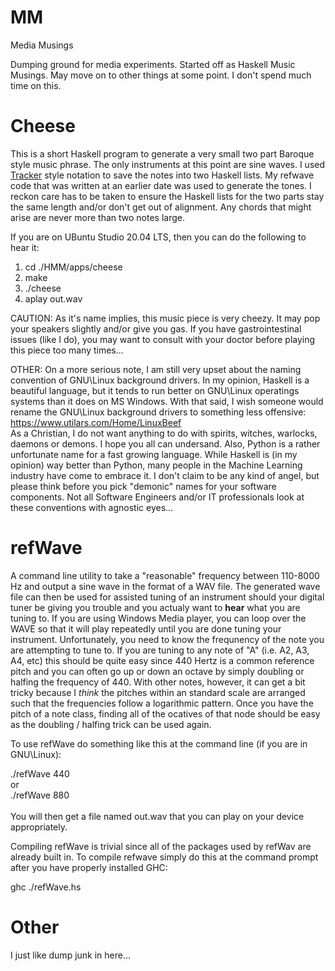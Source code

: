 # MM
Media Musings

Dumping ground for media experiments. Started off as Haskell Music Musings. May move on to other things at some point. I don't spend much time on this.

# Cheese

This is a short Haskell program to generate a very small two part Baroque style music phrase.  The only instruments at this point are sine waves.  I used <a href="https://en.wikipedia.org/wiki/Music_tracker">Tracker</a> style notation to save the notes into two Haskell lists.  My refwave code that was written at an earlier date was used to generate the tones.  I reckon care has to be taken to ensure the Haskell lists for the two parts stay the same length and/or don't get out of alignment.  Any chords that might arise are never more than two notes large.

If you are on UBuntu Studio 20.04 LTS, then you can do the following to hear it:
<ol>
  <li>cd ./HMM/apps/cheese</li>
  <li>make</li>
  <li>./cheese</li>
  <li>aplay out.wav</li>
</ol>

CAUTION: As it's name implies, this music piece is very cheezy.  It may pop your speakers slightly and/or give you gas.  If you have gastrointestinal issues (like I do), you may want to consult with your doctor before playing this piece too many times...

OTHER: On a more serious note, I am still very upset about the naming convention of GNU\Linux background drivers.  In my opinion, Haskell is a beautiful language, but it tends to run better on GNU\Linux operatings systems than it does on MS Windows.  With that said, I wish someone would rename the GNU\Linux background drivers to something less offensive:<br />
https://www.utilars.com/Home/LinuxBeef <br />
As a Christian, I do not want anything to do with spirits, witches, warlocks, daemons or demons.  I hope you all can undersand.  Also, Python is a rather unfortunate name for a fast growing language.  While Haskell is (in my opinion) way better than Python, many people in the Machine Learning industry have come to embrace it.  I don't claim to be any kind of angel, but please think before you pick "demonic" names for your software components.  Not all Software Engineers and/or IT professionals look at these conventions with agnostic eyes...

# refWave

A command line utility to take a "reasonable" frequency between 110-8000 Hz and output a sine wave in the format of a WAV file.  The generated wave file can then be used for assisted tuning of an instrument should your digital tuner be giving you trouble and you actualy want to <b>hear</b> what you are tuning to.  If you are using Windows Media player, you can loop over the WAVE so that it will play repeatedly until you are done tuning your instrument.  Unfortunately, you need to know the frequnency of the note you are attempting to tune to.  If you are tuning to any note of "A" (i.e. A2, A3, A4, etc) this should be quite easy since 440 Hertz is a common reference pitch and you can often go up or down an octave by simply doubling or halfing the frequency of 440.  With other notes, however, it can get a bit tricky because I *think* the pitches within an standard scale are arranged such that the frequencies follow a logarithmic pattern.  Once you have the pitch of a note class, finding all of the ocatives of that node should be easy as the doubling / halfing trick can be used again.

To use refWave do something like this at the command line (if you are in GNU\Linux):

./refWave 440<br />
or<br />
./refWave 880<br />
<br />
You will then get a file named out.wav that you can play on your device appropriately.  

Compiling refWave is trivial since all of the packages used by refWav are already built in.  To compile refwave simply do this at the command prompt after you have properly installed GHC:

ghc ./refWave.hs

# Other
I just like dump junk in here...
